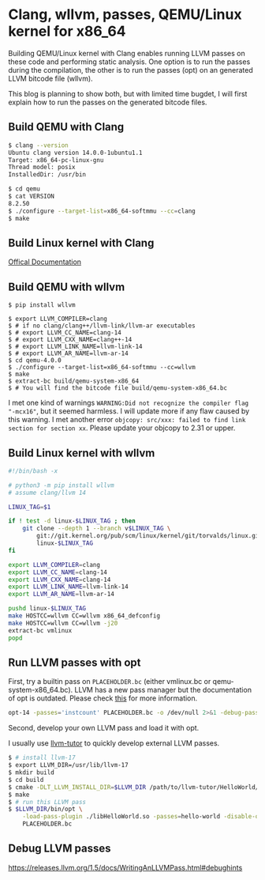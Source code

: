 # Clang, wllvm, passes, QEMU/Linux kernel for x86_64

Building QEMU/Linux kernel with Clang enables running LLVM passes on these code
and performing static analysis. One option is to run the passes during the
compilation, the other is to run the passes (opt) on an generated LLVM bitcode
file (wllvm).

This blog is planning to show both, but with limited time bugdet, I will first
explain how to run the passes on the generated bitcode files.

## Build QEMU with Clang

``` bash
$ clang --version
Ubuntu clang version 14.0.0-1ubuntu1.1
Target: x86_64-pc-linux-gnu
Thread model: posix
InstalledDir: /usr/bin

$ cd qemu
$ cat VERSION
8.2.50
$ ./configure --target-list=x86_64-softmmu --cc=clang
$ make
```

## Build Linux kernel with Clang

[Offical Documentation](https://docs.kernel.org/kbuild/llvm.html)

## Build QEMU with wllvm

```
$ pip install wllvm

$ export LLVM_COMPILER=clang
$ # if no clang/clang++/llvm-link/llvm-ar executables
$ # export LLVM_CC_NAME=clang-14
$ # export LLVM_CXX_NAME=clang++-14
$ # export LLVM_LINK_NAME=llvm-link-14
$ # export LLVM_AR_NAME=llvm-ar-14
$ cd qemu-4.0.0
$ ./configure --target-list=x86_64-softmmu --cc=wllvm
$ make
$ extract-bc build/qemu-system-x86_64
$ # You will find the bitcode file build/qemu-system-x86_64.bc
```

I met one kind of warnings `WARNING:Did not recognize the compiler flag
"-mcx16"`, but it seemed harmless. I will update more if any flaw caused by this
warning. I met another error `objcopy: src/xxx: failed to find link section for
section xx`.  Please update your objcopy to 2.31 or upper.

## Build Linux kernel with wllvm

``` bash
#!/bin/bash -x

# python3 -m pip install wllvm
# assume clang/llvm 14

LINUX_TAG=$1

if ! test -d linux-$LINUX_TAG ; then
    git clone --depth 1 --branch v$LINUX_TAG \
        git://git.kernel.org/pub/scm/linux/kernel/git/torvalds/linux.git \
        linux-$LINUX_TAG
fi

export LLVM_COMPILER=clang
export LLVM_CC_NAME=clang-14
export LLVM_CXX_NAME=clang-14
export LLVM_LINK_NAME=llvm-link-14
export LLVM_AR_NAME=llvm-ar-14

pushd linux-$LINUX_TAG
make HOSTCC=wllvm CC=wllvm x86_64_defconfig
make HOSTCC=wllvm CC=wllvm -j20
extract-bc vmlinux
popd
```
## Run LLVM passes with opt

First, try a builtin pass on `PLACEHOLDER.bc` (either vmlinux.bc or
qemu-system-x86_64.bc). LLVM has a new pass manager but the documentation of opt
is outdated. Please check
[this](https://llvm.org/docs/NewPassManager.html#invoking-opt) for more
information.

``` bash
opt-14 -passes='instcount' PLACEHOLDER.bc -o /dev/null 2>&1 -debug-pass-manager
```

Second, develop your own LLVM pass and load it with opt.

I usually use [llvm-tutor](https://github.com/banach-space/llvm-tutor) to
quickly develop external LLVM passes.

``` bash
$ # install llvm-17
$ export LLVM_DIR=/usr/lib/llvm-17
$ mkdir build
$ cd build
$ cmake -DLT_LLVM_INSTALL_DIR=$LLVM_DIR /path/to/llvm-tutor/HelloWorld/
$ make
$ # run this LLVM pass
$ $LLVM_DIR/bin/opt \
    -load-pass-plugin ./libHelloWorld.so -passes=hello-world -disable-output \
    PLACEHOLDER.bc
```

## Debug LLVM passes

https://releases.llvm.org/1.5/docs/WritingAnLLVMPass.html#debughints
